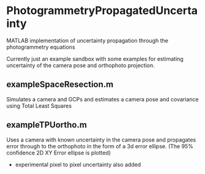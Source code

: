 # PhotogrammetryPropagatedUncertainty
MATLAB implementation of uncertainty propagation through the photogrammetry equations

Currently just an example sandbox with some examples for estimating uncertainty of the camera pose and orthophoto projection.

## exampleSpaceResection.m
Simulates a camera and GCPs and estimates a camera pose and covariance using Total Least Squares

## exampleTPUortho.m
Uses a camera with known uncertainty in the camera pose and propagates error through to the orthophoto in the form of a 3d error ellipse.  (The 95% confidence 2D XY Error ellipse is plotted)
- experimental pixel to pixel uncertainty also added
